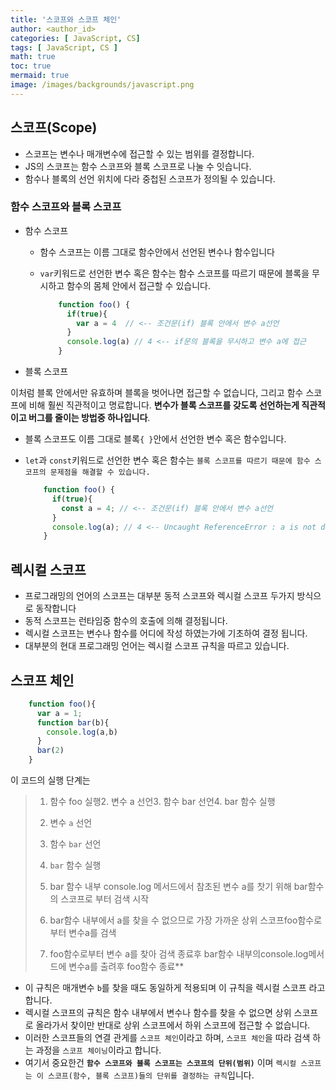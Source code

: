 ```yaml
---
title: '스코프와 스코프 체인'
author: <author_id>
categories: [ JavaScript, CS]
tags: [ JavaScript, CS ]
math: true
toc: true
mermaid: true
image: /images/backgrounds/javascript.png
---
```



## 스코프(Scope)

- 스코프는 변수나 매개변수에 접근할 수 있는 범위를 결정합니다.
- JS의 스코프는 함수 스코프와 블록 스코프로 나눌 수 잇습니다.
- 함수나 블록의 선언 위치에 다라 중첩된 스코프가 정의될 수 있습니다.

### 함수 스코프와 블록 스코프

- 함수 스코프
  - 함수 스코프는 이름 그대로 함수안에서 선언된 변수나 함수입니다
  - `var`키워드로 선언한 변수 혹은 함수는 함수 스코프를 따르기 때문에
    블록을 무시하고 함수의 몸체 안에서 접근할 수 있습니다.

    ```jsx
    	function foo() {
          if(true){
            var a = 4  // <-- 조건문(if) 블록 안에서 변수 a선언
          }
          console.log(a) // 4 <-- if문의 블록을 무시하고 변수 a에 접근
        }
    
    ```

- 블록 스코프

이처럼 블록 안에서만 유효하며 블록을 벗어나면 접근할 수 없습니다, 그리고
함수 스코프에 비해 훨씬 직관적이고 명료합니다. **변수가 블록 스코프를 갖도록
선언하는게 직관적이고 버그를 줄이는 방법중 하나입니다**.
- 블록 스코프도 이름 그대로 블록`{ }`안에서 선언한 변수 혹은 함수입니다.
- `let`과 `const`키워드로 선언한 변수 혹은 함수는 `블록 스코프를 따르기 때문에 함수 스코프의 문제점을 해결할 수 있습니다.`

    ```jsx
    	function foo() {
          if(true){
            const a = 4; // <-- 조건문(if) 블록 안에서 변수 a선언
          }
          console.log(a); // 4 <-- Uncaught ReferenceError : a is not defined
        }
    
    ```


## 렉시컬 스코프

- 프로그래밍의 언어의 스코프는 대부분 동적 스코프와 렉시컬 스코프 두가지
  방식으로 동작합니다
- 동적 스코프는 런타임중 함수의 호출에 의해 결정됩니다.
- 렉시컬 스코프는 변수나 함수를 어디에 작성 하였는가에 기초하여 결정 됩니다.
- 대부분의 현대 프로그래밍 언어는 렉시컬 스코프 규칙을 따르고 있습니다.

## 스코프 체인

```jsx
	function foo(){
      var a = 1;
      function bar(b){
        console.log(a,b)
      }
      bar(2)
    }

```

이 코드의 실행 단계는

> 1. 함수 foo 실행2. 변수 a 선언3. 함수 bar 선언4. bar 함수 실행
>
> 
> 2. 변수 `a` 선언
>
> 
> 3. 함수 `bar` 선언
>
> 
> 4. `bar` 함수 실행
> 
> 
> 5. bar 함수 내부 console.log 메서드에서 참초된 변수 a를
> 찻기 위해 bar함수의 스코프로 부터 검색 시작
> 
> 
> 6. bar함수 내부에서 a를 찾을 수 없으므로 가장 가까운 상위 스코프foo함수로부터 변수a를 검색
> 
> 
> 7. foo함수로부터 변수 a를 찾아 검색 종료후 bar함수 내부의console.log메서드에 변수a를 출려후 foo함수 종료**
>

- 이 규칙은 매개변수 `b`를 찾을 때도 동일하게 적용되며 이 규칙을
  렉시컬 스코프 라고 합니다.
- 렉시컬 스코프의 규칙은 함수 내부에서 변수나 함수를 찾을 수 없으면
  상위 스코프로 올라가서 찾이만 반대로 상위 스코프에서 하위 스코프에
  접근할 수 없습니다.
- 이러한 스코프들의 연결 관게를 `스코프 체인`이라고 하며, `스코프 체인`을
  따라 검색 하는 과정을 `스코프 체이닝`이라고 합니다.
- 여기서 중요한건 **`함수 스코프와 블록 스코프는 스코프의 단위(범위)`** 이며
  `렉시컬 스코프는 이 스코프(함수, 블록 스코프)들의 단위를 결정하는 규칙`입니다.
